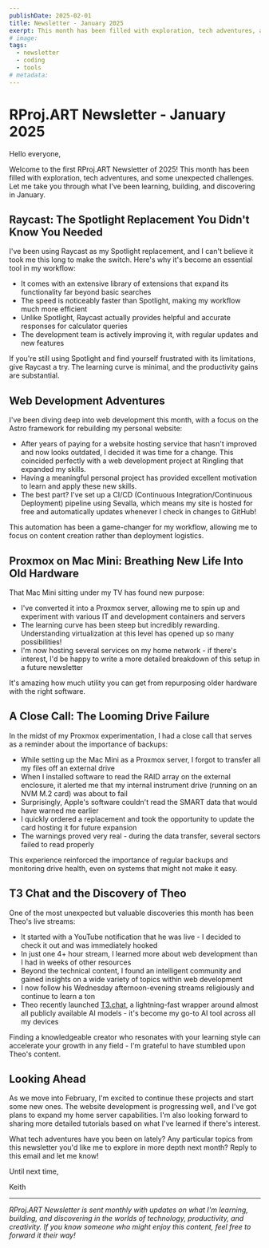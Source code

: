 ```yaml
---
publishDate: 2025-02-01
title: Newsletter - January 2025
exerpt: This month has been filled with exploration, tech adventures, and some unexpected challenges.
# image:
tags:
  - newsletter
  - coding
  - tools
# metadata:
---
```


# RProj.ART Newsletter - January 2025

Hello everyone,

Welcome to the first RProj.ART Newsletter of 2025! This month has been filled with exploration, tech adventures, and some unexpected challenges. Let me take you through what I've been learning, building, and discovering in January.

## Raycast: The Spotlight Replacement You Didn't Know You Needed

I've been using Raycast as my Spotlight replacement, and I can't believe it took me this long to make the switch. Here's why it's become an essential tool in my workflow:

- It comes with an extensive library of extensions that expand its functionality far beyond basic searches
- The speed is noticeably faster than Spotlight, making my workflow much more efficient
- Unlike Spotlight, Raycast actually provides helpful and accurate responses for calculator queries
- The development team is actively improving it, with regular updates and new features

If you're still using Spotlight and find yourself frustrated with its limitations, give Raycast a try. The learning curve is minimal, and the productivity gains are substantial.

## Web Development Adventures

I've been diving deep into web development this month, with a focus on the Astro framework for rebuilding my personal website:

- After years of paying for a website hosting service that hasn't improved and now looks outdated, I decided it was time for a change. This coincided perfectly with a web development project at Ringling that expanded my skills.
- Having a meaningful personal project has provided excellent motivation to learn and apply these new skills.
- The best part? I've set up a CI/CD (Continuous Integration/Continuous Deployment) pipeline using Sevalla, which means my site is hosted for free and automatically updates whenever I check in changes to GitHub!

This automation has been a game-changer for my workflow, allowing me to focus on content creation rather than deployment logistics.

## Proxmox on Mac Mini: Breathing New Life Into Old Hardware

That Mac Mini sitting under my TV has found new purpose:

- I've converted it into a Proxmox server, allowing me to spin up and experiment with various IT and development containers and servers
- The learning curve has been steep but incredibly rewarding. Understanding virtualization at this level has opened up so many possibilities!
- I'm now hosting several services on my home network - if there's interest, I'd be happy to write a more detailed breakdown of this setup in a future newsletter

It's amazing how much utility you can get from repurposing older hardware with the right software.

## A Close Call: The Looming Drive Failure

In the midst of my Proxmox experimentation, I had a close call that serves as a reminder about the importance of backups:

- While setting up the Mac Mini as a Proxmox server, I forgot to transfer all my files off an external drive
- When I installed software to read the RAID array on the external enclosure, it alerted me that my internal instrument drive (running on an NVM M.2 card) was about to fail
- Surprisingly, Apple's software couldn't read the SMART data that would have warned me earlier
- I quickly ordered a replacement and took the opportunity to update the card hosting it for future expansion
- The warnings proved very real - during the data transfer, several sectors failed to read properly

This experience reinforced the importance of regular backups and monitoring drive health, even on systems that might not make it easy.

## T3 Chat and the Discovery of Theo

One of the most unexpected but valuable discoveries this month has been Theo's live streams:

- It started with a YouTube notification that he was live - I decided to check it out and was immediately hooked
- In just one 4+ hour stream, I learned more about web development than I had in weeks of other resources
- Beyond the technical content, I found an intelligent community and gained insights on a wide variety of topics within web development
- I now follow his Wednesday afternoon-evening streams religiously and continue to learn a ton
- Theo recently launched [T3.chat](http://T3.chat), a lightning-fast wrapper around almost all publicly available AI models - it's become my go-to AI tool across all my devices

Finding a knowledgeable creator who resonates with your learning style can accelerate your growth in any field - I'm grateful to have stumbled upon Theo's content.

## Looking Ahead

As we move into February, I'm excited to continue these projects and start some new ones. The website development is progressing well, and I've got plans to expand my home server capabilities. I'm also looking forward to sharing more detailed tutorials based on what I've learned if there's interest.

What tech adventures have you been on lately? Any particular topics from this newsletter you'd like me to explore in more depth next month? Reply to this email and let me know!

Until next time,

Keith

---

_RProj.ART Newsletter is sent monthly with updates on what I'm learning, building, and discovering in the worlds of technology, productivity, and creativity. If you know someone who might enjoy this content, feel free to forward it their way!_
